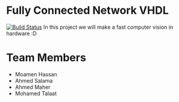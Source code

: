 # Fully Connected Network VHDL
[![Build Status](https://travis-ci.org/joemccann/dillinger.svg?branch=master)](https://travis-ci.org/joemccann/dillinger)
In this project we will make a fast computer vision in hardware :D

# Team Members
  - Moamen Hassan
  - Ahmed Salama
  - Ahmed Maher
  - Mohamed Talaat